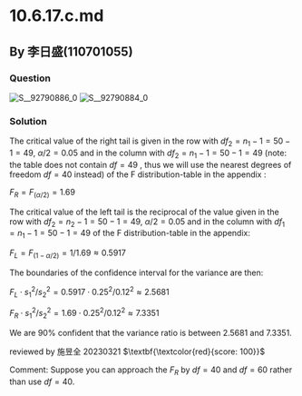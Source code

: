 # 10.6.17.c.md

## By 李日盛(110701055)

### Question
![S__92790886_0](https://github.com/HWTeng-Course/202402-Statistics/assets/162116209/5fa5d1f1-1202-41bb-930f-8f85b6307706)
![S__92790884_0](https://github.com/HWTeng-Course/202402-Statistics/assets/162116209/eba7c9d4-1348-4db0-bdf8-1c61ea3775f1)


### Solution
The critical value of the right tail is given in the row with $df_{2} = n_{1} - 1 = 50 - 1 = 49$, $\alpha/2 = 0.05$ and in the column with $df_{2} = n_{1} - 1 = 50 - 1 = 49$ (note: the table does not contain $df=49$ , thus we will use the nearest degrees of freedom $df=40$ instead) of the F distribution-table in the appendix :

$F_{R} = F_{(\alpha/2)} = 1.69$

The critical value of the left tail is the reciprocal of the value given in the row with $df_{2} = n_{2} - 1 = 50 - 1 = 49$, $\alpha/2 = 0.05$ and in the column with $df_{1} = n_{1} - 1 = 50 - 1 = 49$ of the F distribution-table in the appendix:

$F_{L} = F_{(1-\alpha/2)} = 1 / 1.69 \approx 0.5917$

The boundaries of the confidence interval for the variance are then:

$F_{L} \cdot s_{1}^{2} / s_{2}^{2} = 0.5917 \cdot 0.25^{2} / 0.12^{2} \approx 2.5681$

$F_{R} \cdot s_{1}^{2} / s_{2}^{2} = 1.69 \cdot 0.25^{2} / 0.12^{2} \approx 7.3351$

We are 90% confident that the variance ratio is between 2.5681 and 7.3351.

reviewed by 施昱全 20230321 $\textbf{\textcolor{red}{score: 100}}$

Comment: Suppose you can approach the $F_{R}$ by $df=40$ and $df=60$ rather than use $df=40$.
